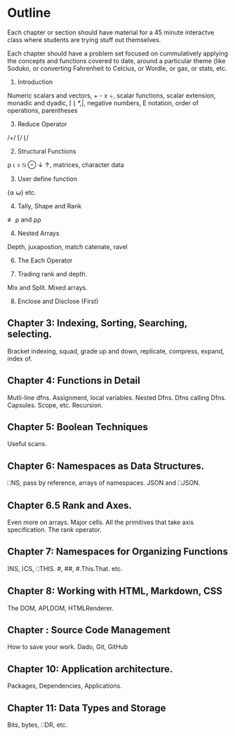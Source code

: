 # Outline

Each chapter or section should have material for a 45 minute interactve class where students
are trying stuff out themselves.

Each chapter should have a problem set focused on cummulatively applying the concepts and functions
covered to date, around a particular theme (like Soduko, or converting Fahrenheit to Celcius,
or Wordle, or gas, or stats, etc.

1. Introduction

Numeric scalars and vectors, + - x ÷, scalar functions, scalar extension,
monadic and dyadic, ⌈ ⌊ *,|, negative numbers, E notation, order of operations, parentheses

3. Reduce Operator

/+/ ⌈/ ⌊/

2. Structural Functions

⍴ ⍳ ⌽ ⍉ ⊖ ↓ ↑, matrices, character data  

3. User define function

{⍺ ⍵} etc.

4. Tally, Shape and Rank 

≢ ⍴ and ⍴⍴

4. Nested Arrays

Depth, juxapostion, match catenate, ravel

6. The Each Operator

7. Trading rank and depth.

Mix and Split. Mixed arrays.

8. Enclose and Disclose (First) 



## Chapter 3: Indexing, Sorting, Searching, selecting.

Bracket indexing, squad, grade up and down, replicate, compress, expand, index of. 

## Chapter 4: Functions in Detail

Mutli-line dfns. Assignment, local variables. Nested Dfns. Dfns calling Dfns. Capsules. Scope, etc.
Recursion.

## Chapter 5: Boolean Techniques

Useful scans.

## Chapter 6: Namespaces as Data Structures.

⎕NS, pass by reference, arrays of namespaces. JSON and ⎕JSON. 

## Chapter 6.5 Rank and Axes.

Even more on arrays. Major cells. All the primitives that take axis specification.
The rank operator.

## Chapter 7: Namespaces for Organizing Functions 

)NS, )CS, ⎕THIS. #, ##, #.This.That. etc.

## Chapter 8: Working with HTML, Markdown, CSS

The DOM, APLDOM, HTMLRenderer. 

## Chapter : Source Code Management 

How to save your work. Dado, Git, GitHub

## Chapter 10: Application architecture.

Packages, Dependencies, Applications. 

## Chapter 11: Data Types and Storage

Bits, bytes, ⎕DR, etc. 

